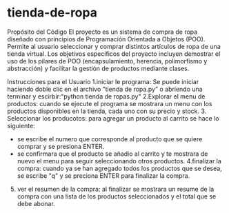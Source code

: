 # tienda-de-ropa
Propósito del Código
El proyecto es un sistema de compra de ropa diseñado con principios de Programación Orientada a Objetos (POO). Permite al usuario seleccionar y comprar distintos artículos de ropa de una tienda virtual. Los objetivos específicos del proyecto incluyen demostrar el uso de los pilares de POO (encapsulamiento, herencia, polimorfismo y abstracción) y facilitar la gestión de productos mediante clases.	


Instrucciones para el Usuario
1.iniciar le programa:
Se puede iniciar haciendo doble clic en el archivo "tienda de ropa.py" o abriendo una terminar y escirbir:"python tienda de ropas.py"
2.Explorar el menu de productos:
cuando se ejecute el programa se mostrara un menu con los productos disponibles en la tienda, cada uno con su precio y stock.
3. Seleccionar los producotos: 
para agregar un producto al carrito se hace lo siguiente:
- se escribe el numero que corresponde al producto que se quiere comprar y se presiona ENTER.
- se confirmara que el producto se añadio al carrito y te mostrara de nuevo el menu para seguir seleccionando otros productos.
4.finalizar la compra:
cuando ya se han agregado todos los productos que se desea, se escribe "q" y se preciona ENTER para finalizar la compra.
5. ver el resumen de la compra:
al finalizar se mostrara un resume de la compra con una lista de los productos seleccionados y el total que se debe abonar.
